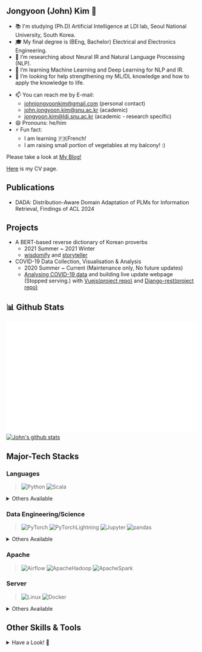 ## Jongyoon (John) Kim  👋
<!-- [![readmeplants](https://readmeplants.com/get?name=ArtemisDicoTiar&planet=eclipse&plant=blossomTree&nameTag=blackNameTag&ground=hill&background=black)](https://github.com/devxb/readmeplants) -->
- 📚 I'm studying (Ph.D) Artificial Intelligence at LDI lab, Seoul National University, South Korea.
- 🎓 My final degree is (BEng, Bachelor) Electrical and Electronics Engineering.
- 🔭 I’m researching about Neural IR and Natural Language Processing (NLP).
- 🌱 I’m learning Machine Learning and Deep Learning for NLP and IR. 
- 🤔 I’m looking for help strengthening my ML/DL knowledge and how to apply the knowledge to life.
<!-- - 💬 Ask me about any question related to my project! :) -->
- 📫 You can reach me by E-mail: 
  - johnjongyoonkim@gmail.com (personal contact)
  - john.jongyoon.kim@snu.ac.kr (academic)
  - jongyoon.kim@ldi.snu.ac.kr (academic - research specific)
- 😄 Pronouns: he/him
- ⚡ Fun fact:
  - I am learning 🇫🇷French!
  - I am raising small portion of vegetables at my balcony! :)
<!-- - I haven't cut my hair for a year now! XD and now I have cut it -->

Please take a look at [My Blog!](https://artemisdicotiar.github.io/)

[Here](https://artemisdicotiar.github.io/cv.html) is my CV page.
## Publications
* DADA: Distribution-Aware Domain Adaptation of PLMs for Information Retrieval, Findings of ACL 2024

## Projects
* A BERT-based reverse dictionary of Korean proverbs 
  * 2021 Summer ~ 2021 Winter
  * [wisdomify](https://github.com/eubinecto/wisdomify) and [storyteller](https://github.com/ArtemisDicoTiar/storyteller)
* COVID-19 Data Collection, Visualisation & Analysis 
  * 2020 Summer ~ Current (Maintenance only, No future updates)
  * [Analysing COVID-19 data](https://github.com/ArtemisDicoTiar/MEDIC) and building live update webpage (Stopped serving.) with [Vuejs(project repo)](https://github.com/ArtemisDicoTiar/winery/tree/feature/10) and [Django-rest(project repo)](https://github.com/ArtemisDicoTiar/covid_data_blog)

## 📊 Github Stats
<!-- ![John's github stats trans overview](https://github.com/ArtemisDicoTiar/github-stats-transparent/blob/output/generated/overview.svg) -->
![John's github stats trans lang](https://github.com/ArtemisDicoTiar/github-stats-transparent/blob/output/generated/languages.svg) [![John's github stats](https://github-readme-stats.vercel.app/api?username=ArtemisDicoTiar&count_private=true&show_icons=true&theme=apprentice)](https://github.com/anuraghazra/github-readme-stats)

## Major-Tech Stacks
### Languages 
> <img alt="Python" src ="https://img.shields.io/badge/Python-3776AB.svg?&style=for-the-badge&logo=Python&logoColor=white"/> <img alt="Scala" src ="https://img.shields.io/badge/Scala-DC322F.svg?&style=for-the-badge&logo=Scala&logoColor=white"/> 
<details><summary>Others Available</summary><blockquote>
<img alt="JavaScript" src ="https://img.shields.io/badge/JavaScript-F7DF1E.svg?&style=for-the-badge&logo=JavaScript&logoColor=white"/> <img alt="Java" src ="https://img.shields.io/badge/Java-007396.svg?&style=for-the-badge&logo=Java&logoColor=white"/> <img alt="C" src ="https://img.shields.io/badge/C-A8B9CC.svg?&style=for-the-badge&logo=C&logoColor=white"/> <img alt="C++" src ="https://img.shields.io/badge/C++-00599C.svg?&style=for-the-badge&logo=C%2B%2B&logoColor=white"/> 
</blockquote></details>

### Data Engineering/Science
> <img alt="PyTorch" src ="https://img.shields.io/badge/PyTorch-EE4C2C.svg?&style=for-the-badge&logo=PyTorch&logoColor=white"/> <img alt="PyTorchLightning" src ="https://img.shields.io/badge/PyTorchLightning-792EE5.svg?&style=for-the-badge&logo=PyTorchLightning&logoColor=white"/> <img alt="Jupyter" src ="https://img.shields.io/badge/Jupyter-F37626.svg?&style=for-the-badge&logo=Jupyter&logoColor=white"/> <img alt="pandas" src ="https://img.shields.io/badge/pandas-150458.svg?&style=for-the-badge&logo=pandas&logoColor=white"/>
<details><summary>Others Available</summary><blockquote>
<img alt="Elastic" src ="https://img.shields.io/badge/Elastic-005571.svg?&style=for-the-badge&logo=Elastic&logoColor=white"/> <img alt="ElasticCloud" src ="https://img.shields.io/badge/ElasticCloud-005571.svg?&style=for-the-badge&logo=ElasticCloud&logoColor=white"/> <img alt="Elasticsearch" src ="https://img.shields.io/badge/Elasticsearch-005571.svg?&style=for-the-badge&logo=Elasticsearch&logoColor=white"/> <img alt="ElasticStack" src ="https://img.shields.io/badge/ElasticStack-005571.svg?&style=for-the-badge&logo=ElasticStack&logoColor=white"/> <img alt="GoogleColab" src ="https://img.shields.io/badge/GoogleColab-F9AB00.svg?&style=for-the-badge&logo=GoogleColab&logoColor=white"/> 
<img alt="NumPy" src ="https://img.shields.io/badge/NumPy-013243.svg?&style=for-the-badge&logo=NumPy&logoColor=white"/>  <img alt="OpenCV" src ="https://img.shields.io/badge/OpenCV-5C3EE8.svg?&style=for-the-badge&logo=OpenCV&logoColor=white"/>  <img alt="scikit-learn" src ="https://img.shields.io/badge/scikitlearn-F7931E.svg?&style=for-the-badge&logo=scikit-learn&logoColor=white"/> <img alt="SciPy" src ="https://img.shields.io/badge/SciPy-8CAAE6.svg?&style=for-the-badge&logo=SciPy&logoColor=white"/> <img alt="TensorFlow" src ="https://img.shields.io/badge/TensorFlow-FF6F00.svg?&style=for-the-badge&logo=TensorFlow&logoColor=white"/>
</blockquote></details>

### Apache
> <img alt="Airflow" src ="https://img.shields.io/badge/Airflow-017CEE.svg?&style=for-the-badge&logo=ApacheAirflow&logoColor=white"/> <img alt="ApacheHadoop" src ="https://img.shields.io/badge/Hadoop-66CCFF.svg?&style=for-the-badge&logo=ApacheHadoop&logoColor=white"/> <img alt="ApacheSpark" src ="https://img.shields.io/badge/Spark-E25A1C.svg?&style=for-the-badge&logo=ApacheSpark&logoColor=white"/> 

### Server
> <img alt="Linux" src ="https://img.shields.io/badge/Linux-FCC624.svg?&style=for-the-badge&logo=Linux&logoColor=white"/> <img alt="Docker" src ="https://img.shields.io/badge/Docker-2496ED.svg?&style=for-the-badge&logo=Docker&logoColor=white"/> 
<details><summary>Others Available</summary><blockquote>
<img alt="Debian" src ="https://img.shields.io/badge/Debian-A81D33.svg?&style=for-the-badge&logo=Debian&logoColor=white"/>  <img alt="Ansible" src ="https://img.shields.io/badge/Ansible-EE0000.svg?&style=for-the-badge&logo=Ansible&logoColor=white"/> <img alt="Jenkins" src ="https://img.shields.io/badge/Jenkins-D24939.svg?&style=for-the-badge&logo=Jenkins&logoColor=white"/> <img alt="NGINX" src ="https://img.shields.io/badge/NGINX-009639.svg?&style=for-the-badge&logo=NGINX&logoColor=white"/> <img alt="ngrok" src ="https://img.shields.io/badge/ngrok-1F1E37.svg?&style=for-the-badge&logo=ngrok&logoColor=white"/> 
</blockquote></details>


## Other Skills & Tools
<details><summary>Have a Look! 👀</summary><blockquote>

### IDEs/tools
> <img alt="IntellijIDEA" src ="https://img.shields.io/badge/IntellijIDEA-000000.svg?&style=for-the-badge&logo=IntellijIDEA&logoColor=white"/> <img alt="PyCharm" src ="https://img.shields.io/badge/PyCharm-000000.svg?&style=for-the-badge&logo=PyCharm&logoColor=white"/> <img alt="iTerm2" src ="https://img.shields.io/badge/iTerm2-000000.svg?&style=for-the-badge&logo=iTerm2&logoColor=white"/>
<details><summary>Others Available</summary><blockquote>
<img alt="DataGrip" src ="https://img.shields.io/badge/DataGrip-000000.svg?&style=for-the-badge&logo=DataGrip&logoColor=white"/> <img alt="Git" src ="https://img.shields.io/badge/Git-F05032.svg?&style=for-the-badge&logo=Git&logoColor=white"/> <img alt="GitLFS" src ="https://img.shields.io/badge/GitLFS-F64935.svg?&style=for-the-badge&logo=GitLFS&logoColor=white"/> <img alt="GitHub" src ="https://img.shields.io/badge/GitHub-181717.svg?&style=for-the-badge&logo=GitHub&logoColor=white"/> <img alt="GNUBash" src ="https://img.shields.io/badge/GNUBash-4EAA25.svg?&style=for-the-badge&logo=GNUBash&logoColor=white"/>   <img alt="Postman" src ="https://img.shields.io/badge/Postman-FF6C37.svg?&style=for-the-badge&logo=Postman&logoColor=white"/>  <img alt="VisualStudioCode" src ="https://img.shields.io/badge/VisualStudioCode-007ACC.svg?&style=for-the-badge&logo=VisualStudioCode&logoColor=white"/>
</blockquote></details>


### Web > Front
> <img alt="Vue.js" src ="https://img.shields.io/badge/Vue.js-4FC08D.svg?&style=for-the-badge&logo=Vue.js&logoColor=white"/> <img alt="React" src ="https://img.shields.io/badge/React-61DAFB.svg?&style=for-the-badge&logo=React&logoColor=white"/> 
<details><summary>Others Available</summary><blockquote>
<img alt="CSS3" src ="https://img.shields.io/badge/CSS3-1572B6.svg?&style=for-the-badge&logo=CSS3&logoColor=white"/> <img alt="D3" src ="https://img.shields.io/badge/D3.js-F9A03C.svg?&style=for-the-badge&logo=D3.js&logoColor=white"/> <img alt="Expo" src ="https://img.shields.io/badge/Expo-000020.svg?&style=for-the-badge&logo=Expo&logoColor=white"/> <img alt="HTML5" src ="https://img.shields.io/badge/HTML5-E34F26.svg?&style=for-the-badge&logo=HTML5&logoColor=white"/>  <img alt="Vuetify" src ="https://img.shields.io/badge/Vuetify-1867C0.svg?&style=for-the-badge&logo=Vuetify&logoColor=white"/> 
</blockquote></details>

### Web > Back
> <img alt="Django" src ="https://img.shields.io/badge/Django-092E20.svg?&style=for-the-badge&logo=Django&logoColor=white"/> <img alt="Flask" src ="https://img.shields.io/badge/Flask-000000.svg?&style=for-the-badge&logo=Flask&logoColor=white"/> <img alt="MariaDB" src ="https://img.shields.io/badge/MariaDB-003545.svg?&style=for-the-badge&logo=MariaDB&logoColor=white"/> <img alt="MySQL" src ="https://img.shields.io/badge/MySQL-4479A1.svg?&style=for-the-badge&logo=MySQL&logoColor=white"/> <img alt="Spring" src ="https://img.shields.io/badge/Spring-6DB33F.svg?&style=for-the-badge&logo=Spring&logoColor=white"/> 

### Web > Design
<img alt="Figma" src ="https://img.shields.io/badge/Figma-F24E1E.svg?&style=for-the-badge&logo=Figma&logoColor=white"/> <img alt="FontAwesome" src ="https://img.shields.io/badge/FontAwesome-339AF0.svg?&style=for-the-badge&logo=FontAwesome&logoColor=white"/> 

### Cloud Platforms
<img alt="GoogleCloud" src ="https://img.shields.io/badge/GoogleCloud-4285F4.svg?&style=for-the-badge&logo=GoogleCloud&logoColor=white"/>

### Hardware
<img alt="Arduino" src ="https://img.shields.io/badge/Arduino-00979D.svg?&style=for-the-badge&logo=Arduino&logoColor=white"/>
</blockquote></details>







